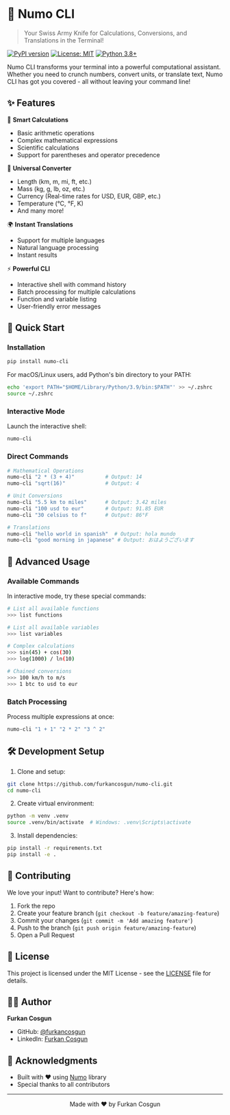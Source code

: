 # 🚀 Numo CLI

> Your Swiss Army Knife for Calculations, Conversions, and Translations in the Terminal!


[![PyPI version](https://badge.fury.io/py/numo.svg)](https://badge.fury.io/py/numo-cli)
[![License: MIT](https://img.shields.io/badge/License-MIT-yellow.svg)](https://opensource.org/licenses/MIT)
[![Python 3.8+](https://img.shields.io/badge/python-3.8+-blue.svg)](https://www.python.org/downloads/)


Numo CLI transforms your terminal into a powerful computational assistant. Whether you need to crunch numbers, convert units, or translate text, Numo CLI has got you covered - all without leaving your command line!

## ✨ Features

🧮 **Smart Calculations**
- Basic arithmetic operations
- Complex mathematical expressions
- Scientific calculations
- Support for parentheses and operator precedence

🔄 **Universal Converter**
- Length (km, m, mi, ft, etc.)
- Mass (kg, g, lb, oz, etc.)
- Currency (Real-time rates for USD, EUR, GBP, etc.)
- Temperature (°C, °F, K)
- And many more!

🌍 **Instant Translations**
- Support for multiple languages
- Natural language processing
- Instant results

⚡ **Powerful CLI**
- Interactive shell with command history
- Batch processing for multiple calculations
- Function and variable listing
- User-friendly error messages

## 🚀 Quick Start

### Installation

```bash
pip install numo-cli
```

For macOS/Linux users, add Python's bin directory to your PATH:
```bash
echo 'export PATH="$HOME/Library/Python/3.9/bin:$PATH"' >> ~/.zshrc
source ~/.zshrc
```

### Interactive Mode

Launch the interactive shell:
```bash
numo-cli
```

### Direct Commands

```bash
# Mathematical Operations
numo-cli "2 * (3 + 4)"          # Output: 14
numo-cli "sqrt(16)"             # Output: 4

# Unit Conversions
numo-cli "5.5 km to miles"      # Output: 3.42 miles
numo-cli "100 usd to eur"       # Output: 91.85 EUR
numo-cli "30 celsius to f"      # Output: 86°F

# Translations
numo-cli "hello world in spanish"  # Output: hola mundo
numo-cli "good morning in japanese" # Output: おはようございます
```

## 🎯 Advanced Usage

### Available Commands

In interactive mode, try these special commands:

```bash
# List all available functions
>>> list functions

# List all available variables
>>> list variables

# Complex calculations
>>> sin(45) + cos(30)
>>> log(1000) / ln(10)

# Chained conversions
>>> 100 km/h to m/s
>>> 1 btc to usd to eur
```

### Batch Processing

Process multiple expressions at once:
```bash
numo-cli "1 + 1" "2 * 2" "3 ^ 2"
```

## 🛠️ Development Setup

1. Clone and setup:
```bash
git clone https://github.com/furkancosgun/numo-cli.git
cd numo-cli
```

2. Create virtual environment:
```bash
python -m venv .venv
source .venv/bin/activate  # Windows: .venv\Scripts\activate
```

3. Install dependencies:
```bash
pip install -r requirements.txt
pip install -e .
```

## 🤝 Contributing

We love your input! Want to contribute? Here's how:

1. Fork the repo
2. Create your feature branch (`git checkout -b feature/amazing-feature`)
3. Commit your changes (`git commit -m 'Add amazing feature'`)
4. Push to the branch (`git push origin feature/amazing-feature`)
5. Open a Pull Request

## 📝 License

This project is licensed under the MIT License - see the [LICENSE](LICENSE) file for details.

## 👨‍💻 Author

**Furkan Cosgun**
- GitHub: [@furkancosgun](https://github.com/furkancosgun)
- LinkedIn: [Furkan Cosgun](https://linkedin.com/in/furkancosgun)

## 🙏 Acknowledgments

- Built with ❤️ using [Numo](https://github.com/furkancosgun/numo) library
- Special thanks to all contributors

---

<p align="center">
Made with ❤️ by Furkan Cosgun
</p>
